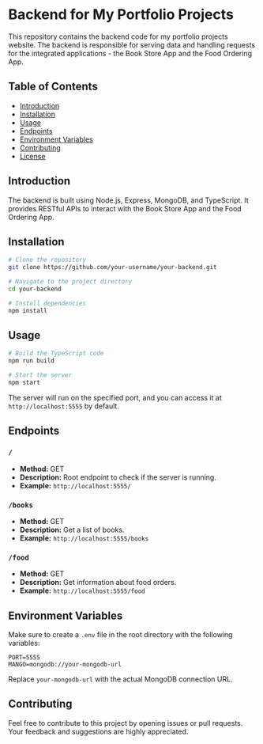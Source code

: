 # Backend for My Portfolio Projects

This repository contains the backend code for my portfolio projects website. The backend is responsible for serving data and handling requests for the integrated applications - the Book Store App and the Food Ordering App.

## Table of Contents

- [Introduction](#introduction)
- [Installation](#installation)
- [Usage](#usage)
- [Endpoints](#endpoints)
- [Environment Variables](#environment-variables)
- [Contributing](#contributing)
- [License](#license)

## Introduction

The backend is built using Node.js, Express, MongoDB, and TypeScript. It provides RESTful APIs to interact with the Book Store App and the Food Ordering App.

## Installation

```bash
# Clone the repository
git clone https://github.com/your-username/your-backend.git

# Navigate to the project directory
cd your-backend

# Install dependencies
npm install
```

## Usage

```bash
# Build the TypeScript code
npm run build

# Start the server
npm start
```

The server will run on the specified port, and you can access it at `http://localhost:5555` by default.

## Endpoints

### `/`

- **Method:** GET
- **Description:** Root endpoint to check if the server is running.
- **Example:** `http://localhost:5555/`

### `/books`

- **Method:** GET
- **Description:** Get a list of books.
- **Example:** `http://localhost:5555/books`

### `/food`

- **Method:** GET
- **Description:** Get information about food orders.
- **Example:** `http://localhost:5555/food`

## Environment Variables

Make sure to create a `.env` file in the root directory with the following variables:

```env
PORT=5555
MANGO=mongodb://your-mongodb-url
```

Replace `your-mongodb-url` with the actual MongoDB connection URL.

## Contributing

Feel free to contribute to this project by opening issues or pull requests. Your feedback and suggestions are highly appreciated.
